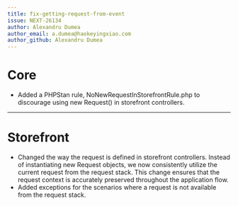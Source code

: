 ```yaml
---
title: fix-getting-request-from-event
issue: NEXT-26134
author: Alexandru Dumea
author_email: a.dumea@haokeyingxiao.com
author_github: Alexandru Dumea
---
```

# Core
* Added a PHPStan rule, NoNewRequestInStorefrontRule.php  to discourage using new Request() in storefront controllers.
___
# Storefront
* Changed the way the request is defined in storefront controllers. Instead of instantiating new Request objects, we now consistently utilize the current request from the request stack. This change ensures that the request context is accurately preserved throughout the application flow.
* Added exceptions for the scenarios where a request is not available from the request stack.
